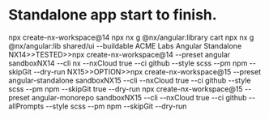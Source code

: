 # Standalone app start to finish.
npx create-nx-workspace@14
npx nx g @nx/angular:library cart
npx nx g @nx/angular:lib shared/ui --buildable
ACME Labs Angular Standalone
NX14>>TESTED>>npx create-nx-workspace@14  --preset angular sandboxNX14 --cli nx --nxCloud true --ci github --style scss --pm npm --skipGit --dry-run
NX15>>OPTION>>npx create-nx-workspace@15  --preset angular-standalone sandboxNX15 --cli --nxCloud true --ci github --style scss --pm npm --skipGit true --dry-run
npx create-nx-workspace@15  --preset angular-monorepo sandboxNX15 --cli --nxCloud true --ci github --allPrompts --style scss --pm npm --skipGit --dry-run
